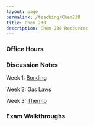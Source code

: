 ```yaml
---
layout: page
permalink: /teaching/Chem230
title: Chem 230
description: Chem 230 Resources
---
```


### Office Hours


### Discussion Notes

Week 1: <a href="/assets/pdf/week1.pdf" target="_blank"> Bonding </a>

Week 2: <a href="/assets/pdf/week1.pdf" target="_blank"> Gas Laws </a>

Week 3: <a href="/assets/pdf/week1.pdf" target="_blank"> Thermo </a>


### Exam Walkthroughs


